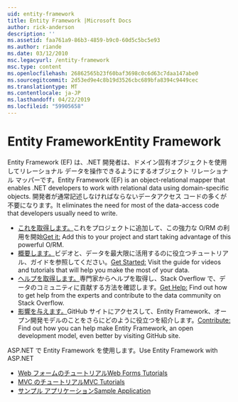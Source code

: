 ```yaml
---
uid: entity-framework
title: Entity Framework |Microsoft Docs
author: rick-anderson
description: ''
ms.assetid: faa761a9-86b3-4859-b9c0-60d5c5bc5e93
ms.author: riande
ms.date: 03/12/2010
msc.legacyurl: /entity-framework
msc.type: content
ms.openlocfilehash: 26862565b23f60baf3698c0c6d63c7daa147abe0
ms.sourcegitcommit: 2d53ed9e4c8b19d3526cbc689bfa8394c9449cec
ms.translationtype: MT
ms.contentlocale: ja-JP
ms.lasthandoff: 04/22/2019
ms.locfileid: "59905658"
---
```

# <a name="entity-framework"></a><span data-ttu-id="d80c8-102">Entity Framework</span><span class="sxs-lookup"><span data-stu-id="d80c8-102">Entity Framework</span></span>

<span data-ttu-id="d80c8-103">Entity Framework (EF) は、.NET 開発者は、ドメイン固有オブジェクトを使用してリレーショナル データを操作できるようにするオブジェクト リレーショナル マッパーです。</span><span class="sxs-lookup"><span data-stu-id="d80c8-103">Entity Framework (EF) is an object-relational mapper that enables .NET developers to work with relational data using domain-specific objects.</span></span> <span data-ttu-id="d80c8-104">開発者が通常記述しなければならないデータアクセス コードの多くが不要になります。</span><span class="sxs-lookup"><span data-stu-id="d80c8-104">It eliminates the need for most of the data-access code that developers usually need to write.</span></span>


- <span data-ttu-id="d80c8-105">[これを取得します。](https://msdn.com/data/ee712906)これをプロジェクトに追加して、この強力な O/RM の利用を開始</span><span class="sxs-lookup"><span data-stu-id="d80c8-105">[Get it:](https://msdn.com/data/ee712906) Add this to your project and start taking advantage of this powerful O/RM.</span></span>
- <span data-ttu-id="d80c8-106">[概要します。](https://msdn.com/data/ee712907)ビデオと、データを最大限に活用するのに役立つチュートリアル、ガイドを参照してください。</span><span class="sxs-lookup"><span data-stu-id="d80c8-106">[Get Started:](https://msdn.com/data/ee712907) Visit the guide for videos and tutorials that will help you make the most of your data.</span></span>
- <span data-ttu-id="d80c8-107">[ヘルプを取得します。](https://msdn.com/data/hh913619)専門家からヘルプを取得し、Stack Overflow で、データのコミュニティに貢献する方法を確認します。</span><span class="sxs-lookup"><span data-stu-id="d80c8-107">[Get Help:](https://msdn.com/data/hh913619) Find out how to get help from the experts and contribute to the data community on Stack Overflow.</span></span>
- <span data-ttu-id="d80c8-108">[影響を与えます。](https://github.com/aspnet/EntityFramework6)GitHub サイトにアクセスして、Entity Framework、オープン開発モデルのことをさらにどのように役立つを紹介します。</span><span class="sxs-lookup"><span data-stu-id="d80c8-108">[Contribute:](https://github.com/aspnet/EntityFramework6) Find out how you can help make Entity Framework, an open development model, even better by visiting GitHub site.</span></span>


<span data-ttu-id="d80c8-109">ASP.NET で Entity Framework を使用します。</span><span class="sxs-lookup"><span data-stu-id="d80c8-109">Use Entity Framework with ASP.NET</span></span>

- [<span data-ttu-id="d80c8-110">Web フォームのチュートリアル</span><span class="sxs-lookup"><span data-stu-id="d80c8-110">Web Forms Tutorials</span></span>](web-forms/overview/older-versions-getting-started/getting-started-with-ef/the-entity-framework-and-aspnet-getting-started-part-1.md)
- [<span data-ttu-id="d80c8-111">MVC のチュートリアル</span><span class="sxs-lookup"><span data-stu-id="d80c8-111">MVC Tutorials</span></span>](mvc/overview/getting-started/getting-started-with-ef-using-mvc/creating-an-entity-framework-data-model-for-an-asp-net-mvc-application.md)
- [<span data-ttu-id="d80c8-112">サンプル アプリケーション</span><span class="sxs-lookup"><span data-stu-id="d80c8-112">Sample Application</span></span>](https://webpifeed.blob.core.windows.net/webpifeed/Partners/ASP.NET%20MVC%20Application%20Using%20Entity%20Framework%20Code%20First.zip)
